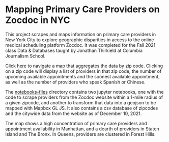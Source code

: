 # Mapping Primary Care Providers on Zocdoc in NYC

This project scrapes and maps information on primary care providers in New York City to explore geographic disparities in access to the online medical scheduling platform Zocdoc. It was completed for the Fall 2021 class Data & Databases taught by Jonathan Thirkield at Columbia Journalism School.

Click [here](https://juliaingram.github.io/zocdoc-scrape) to navigate a map that aggregates the data by zip code. Clicking on a zip code will display a list of providers in that zip code, the number of upcoming available appointments and the soonest available appointment, as well as the number of providers who speak Spanish or Chinese. 

The [notebooks-files](notebooks-files/) directory contains two jupyter notebooks, one with the code to scrape providers from the Zocdoc website within a 1-mile radius of a given zipcode, and another to transform that data into a geojson to be mapped with Mapbox GL JS. It also contains a csv database of zipcodes and the citywide data from the website as of December 10, 2021.

The map shows a high concentration of primary care providers and appointment availability in Manhattan, and a dearth of providers in Staten Island and The Bronx. In Queens, providers are clustered in Forest Hills.
